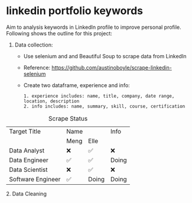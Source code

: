 # linkedin portfolio keywords


Aim to analysis keywords in LinkedIn profile to improve personal profile. Following shows the outline for this project:
1. Data collection:
    - Use selenium and and Beautiful Soup to scrape data from LinkedIn
    - Reference: https://github.com/austinoboyle/scrape-linkedin-selenium
    - Create two dataframe, experience and info: <br>
    
          1. experience includes: name, title, company, date range, location, description
          2. info includes: name, summary, skill, course, certification




<table>
    <caption style="text-align:Center">Scrape Status</caption>
<tr>
<td colspan=1>Target Title <td colspan=2>Name  <td colspan=1>Info
<tr>
<td colspan=1> <td colspan=1>Meng<td colspan=1>Elle <td colspan=1>
<tr>
<td colspan=1>Data Analyst <td colspan=1>&#x274C; <td colspan=1>&#9989; <td colspan=1>&#x274C;
<tr>
<td colspan=1>Data Engineer <td colspan=1>&#9989; <td colspan=1>&#9989; <td colspan=1> Doing
<tr>
<td colspan=1>Data Scientist <td colspan=1> &#x274C;<td colspan=1>&#9989; <td colspan=1> &#x274C;
<tr>
<td colspan=1>Software Engineer <td colspan=1>&#9989;<td colspan=1>Doing <td colspan=1>Doing
 
</table>
2. Data Cleaning

  
